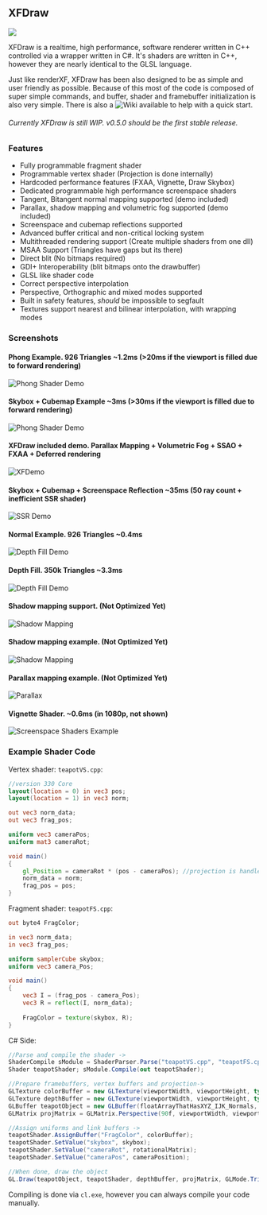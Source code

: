 ## XFDraw
![](https://raw.githubusercontent.com/theproadam/XFDraw/main/Screenshots/xfban.png)

XFDraw is a realtime, high performance, software renderer written in C++ controlled via a wrapper written in C#. It's shaders are written in C++, however they are nearly identical to the GLSL language.

Just like renderXF, XFDraw has been also designed to be as simple and user friendly as possible. Because of this most of the code is composed of super simple commands, and buffer, shader and framebuffer initialization is also very simple. There is also a ![Wiki](https://github.com/theproadam/XFDraw/wiki) available to help with a quick start.

###### Currently XFDraw is still WIP. v0.5.0 should be the first stable release.

### Features
- Fully programmable fragment shader
- Programmable vertex shader (Projection is done internally)
- Hardcoded performance features (FXAA, Vignette, Draw Skybox)
- Dedicated programmable high performance screenspace shaders
- Tangent, Bitangent normal mapping supported (demo included)
- Parallax, shadow mapping and volumetric fog supported (demo included)
- Screenspace and cubemap reflections supported
- Advanced buffer critical and non-critical locking system
- Multithreaded rendering support (Create multiple shaders from one dll)
- MSAA Support (Triangles have gaps but its there)
- Direct blit (No bitmaps required)
- GDI+ Interoperability (blit bitmaps onto the drawbuffer)
- GLSL like shader code
- Correct perspective interpolation
- Perspective, Orthographic and mixed modes supported
- Built in safety features, *should* be impossible to segfault
- Textures support nearest and bilinear interpolation, with wrapping modes

### Screenshots
#### Phong Example. 926 Triangles ~1.2ms (>20ms if the viewport is filled due to forward rendering)
![Phong Shader Demo](https://raw.githubusercontent.com/theproadam/XFDraw/main/Screenshots/TeapotPhong.png)

#### Skybox + Cubemap Example ~3ms (>30ms if the viewport is filled due to forward rendering)
![Phong Shader Demo](https://raw.githubusercontent.com/theproadam/XFDraw/main/Screenshots/TeapoReflections.png)

#### XFDraw included demo. Parallax Mapping + Volumetric Fog + SSAO + FXAA + Deferred rendering
![XFDemo](https://github.com/theproadam/XFDraw/blob/main/Screenshots/Teapots.png)

#### Skybox + Cubemap + Screenspace Reflection ~35ms (50 ray count + inefficient SSR shader)
![SSR Demo](https://raw.githubusercontent.com/theproadam/XFDraw/main/Screenshots/TeapotScreenSpace.png)

#### Normal Example. 926 Triangles ~0.4ms
![Depth Fill Demo](https://raw.githubusercontent.com/theproadam/XFDraw/main/Screenshots/TeapotNormals.png)

#### Depth Fill. 350k Triangles ~3.3ms
![Depth Fill Demo](https://i.imgur.com/OlIJDbv.png)

#### Shadow mapping support. (Not Optimized Yet)
![Shadow Mapping](https://cdn.discordapp.com/attachments/545669301164703754/862901922033565696/unknown.png)

#### Shadow mapping example. (Not Optimized Yet)
![Shadow Mapping](https://cdn.discordapp.com/attachments/545669301164703754/863470567185055784/unknown.png)

#### Parallax mapping example. (Not Optimized Yet)
![Parallax](https://raw.githubusercontent.com/theproadam/XFDraw/main/Screenshots/ParallaxBeta.png)



#### Vignette Shader. ~0.6ms (in 1080p, not shown)
![Screenspace Shaders Example](https://i.imgur.com/gBNrAQr.png)

### Example Shader Code
Vertex shader: `teapotVS.cpp`:
```glsl
//version 330 Core
layout(location = 0) in vec3 pos;
layout(location = 1) in vec3 norm;

out vec3 norm_data;
out vec3 frag_pos;

uniform vec3 cameraPos;
uniform mat3 cameraRot;

void main()
{
	gl_Position = cameraRot * (pos - cameraPos); //projection is handled internally
	norm_data = norm;
	frag_pos = pos;
}
```
Fragment shader: `teapotFS.cpp`:
```glsl
out byte4 FragColor;

in vec3 norm_data;
in vec3 frag_pos;

uniform samplerCube skybox;
uniform vec3 camera_Pos;

void main()
{
	vec3 I = (frag_pos - camera_Pos);
	vec3 R = reflect(I, norm_data);
	
	FragColor = texture(skybox, R);
}

```

C# Side:
```c#
//Parse and compile the shader ->
ShaderCompile sModule = ShaderParser.Parse("teapotVS.cpp", "teapotFS.cpp", "teapot");
Shader teapotShader; sModule.Compile(out teapotShader);

//Prepare framebuffers, vertex buffers and projection->
GLTexture colorBuffer = new GLTexture(viewportWidth, viewportHeight, typeof(Color4));
GLTexture depthBuffer = new GLTexture(viewportWidth, viewportHeight, typeof(float));
GLBuffer teapotObject = new GLBuffer(floatArrayThatHasXYZ_IJK_Normals, 6); //6=stride
GLMatrix projMatrix = GLMatrix.Perspective(90f, viewportWidth, viewportHeight);

//Assign uniforms and link buffers ->
teapotShader.AssignBuffer("FragColor", colorBuffer);
teapotShader.SetValue("skybox", skybox);
teapotShader.SetValue("cameraRot", rotationalMatrix);
teapotShader.SetValue("cameraPos", cameraPosition);

//When done, draw the object
GL.Draw(teapotObject, teapotShader, depthBuffer, projMatrix, GLMode.Triangle);
```
Compiling is done via `cl.exe`, however you can always compile your code manually. 
